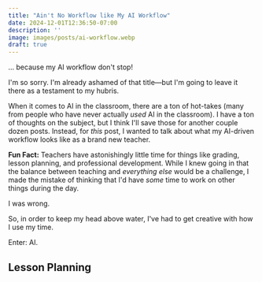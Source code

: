 ```yaml
---
title: "Ain't No Workflow like My AI Workflow"
date: 2024-12-01T12:36:50-07:00
description: ''
image: images/posts/ai-workflow.webp
draft: true
---
```

... because my AI workflow don't stop!

I'm so sorry. I'm already ashamed of that title—but I'm going to leave it there as a testament to my hubris.

When it comes to AI in the classroom, there are a ton of hot-takes (many from people who have never actually _used_ AI in the classroom). I have a ton of thoughts on the subject, but I think I'll save those for another couple dozen posts. Instead, for _this_ post, I wanted to talk about what my AI-driven workflow looks like as a brand new teacher.

**Fun Fact:** Teachers have astonishingly little time for things like grading, lesson planning, and professional development. While I knew going in that the balance between teaching and _everything else_ would be a challenge, I made the mistake of thinking that I'd have _some_ time to work on other things during the day.

I was wrong.

So, in order to keep my head above water, I've had to get creative with how I use my time.

Enter: AI.

## Lesson Planning